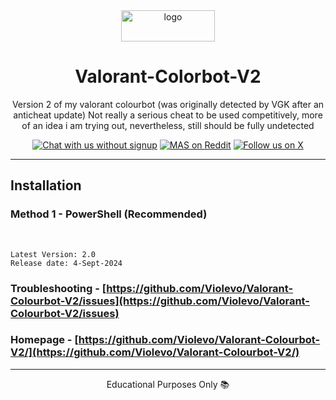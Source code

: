 <div align = "center">
    <img src="https://github.com/user-attachments/assets/dbaff2dc-9e26-457e-8852-bac6eae2844e" alt="logo" width="150" height="50">
</div>


<h1 align="center">Valorant-Colorbot-V2 </h1>

<p align="center">Version 2 of my valorant colourbot (was originally detected by VGK after an anticheat update) Not really a serious cheat to be used competitively, more of an idea i am trying out, nevertheless, still should be fully undetected</p>

<p align="center">
    <a href="https://discord.gg/tVFN4N84PP"><img src="https://img.shields.io/badge/Chat%20with%20us%20on%20Discord--blue?style=social&logo=discord" alt="Chat with us without signup" title="Chat with us without signup"></a>
    <a href="https://www.reddit.com/r/MAS_Activator"><img src="https://img.shields.io/badge/MAS%20on%20Reddit--orange?style=social&logo=reddit" alt="MAS on Reddit" title="MAS on Reddit"></a>
    <a href="https://twitter.com/massgravel"><img src="https://img.shields.io/twitter/follow/massgravel" alt="Follow us on X" title="Follow us on X"></a>
</p>

<hr>
  
## Installation

### Method 1 - PowerShell (Recommended)

</br>

```
Latest Version: 2.0
Release date: 4-Sept-2024
```

### Troubleshooting - [https://github.com/Violevo/Valorant-Colourbot-V2/issues](https://github.com/Violevo/Valorant-Colourbot-V2/issues)
### Homepage - [https://github.com/Violevo/Valorant-Colourbot-V2/](https://github.com/Violevo/Valorant-Colourbot-V2/)

---

<p align="center">Educational Purposes Only 📚</p>
